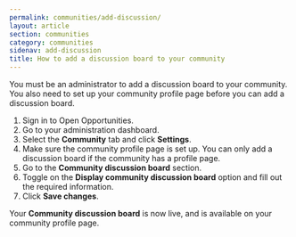 ```yaml
---
permalink: communities/add-discussion/
layout: article
section: communities
category: communities
sidenav: add-discussion
title: How to add a discussion board to your community
---
```


You must be an administrator to add a discussion board to your community. You also need to set up your community profile page before you can add a discussion board.

1. Sign in to Open Opportunities.
2. Go to your administration dashboard.
3. Select the **Community** tab and click **Settings**.
4. Make sure the community profile page is set up. You can only add a discussion board if the community has a profile page.
5. Go to the **Community discussion board** section.
6. Toggle on the **Display community discussion board** option and fill out the required information.
7. Click **Save changes**.

Your **Community discussion board** is now live, and is available on your community profile page.


